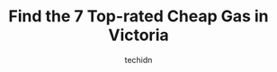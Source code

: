 ---
layout: ampstory
image: https://i0.wp.com/www.auto.or.id/wp-content/uploads/2023/06/peninsula-co-op-gas-convenience-centre-0-victoria-1686324095.jpeg?resize=640,853
author: techidn
featured: false
description: Victoria, British Columbia, Canada is a haven for Cheap Gas enthusiasts, boasting an impressive array of 7 top-notch establishments. Whether youre a seasoned connoisseur or simply curious t
title: Find the 7 Top-rated Cheap Gas in Victoria
cover:
   title: Find the 7 Top-rated Cheap Gas in Victoria
   subtitle: AUTO.OR.ID
   background: https://www.auto.or.id/wp-content/uploads/2023/06/peninsula-co-op-gas-convenience-centre-0-victoria-1686324095.jpeg

pages: 
 - layout: thirds
   top: <h1>#1 Esso</h1>
   bottom: "<p>I vacuumed out my car. The vacuum took a tap card so I didnt have to worry about leaving the car open and stuff littered everywhere if I ran out of time. Big plus! Could</p>"
   background: https://www.auto.or.id/wp-content/uploads/2023/06/peninsula-co-op-gas-convenience-centre-1-victoria-1686324097.jpeg
   backgroundblur: true
 - layout: thirds
   top: <h1>#2 Esso</h1>
   bottom: "<p>955 Craigflower Rd, Victoria, BC V9A 2X8, Canada</p>"
   background: https://www.auto.or.id/wp-content/uploads/2023/06/peninsula-co-op-gas-convenience-centre-2-victoria-1686324097.jpeg
   cta:
      link: https://www.auto.or.id/find-the-7-top-rated-cheap-gas-in-victoria/
      text: Find the 7 Top-rated Cheap Gas in Victoria
 - layout: thirds
   top: <h1>#3 Petro-Canada</h1>
   bottom: "<p>2670 Douglas St, Victoria, BC V8T 4M1, Canada</p>"
   background: https://images.unsplash.com/photo-1602343858784-d837e63a79c1?ixlib=rb-4.0.3&ixid=MnwxMjA3fDB8MHxwaG90by1wYWdlfHx8fGVufDB8fHx8&auto=format&fit=crop&w=640&h=853&q=80
   cta:
      link: https://www.auto.or.id/find-the-7-top-rated-cheap-gas-in-victoria/
      text: Find the 7 Top-rated Cheap Gas in Victoria
 - layout: thirds
   top: <h1>#4 Shell</h1>
   bottom: "<p>1321 Yates St, Victoria, BC V8S 2A1, Canada</p>"
   background: https://images.unsplash.com/photo-1568616388993-4e1a60b29532?ixlib=rb-4.0.3&ixid=MnwxMjA3fDB8MHxwaG90by1wYWdlfHx8fGVufDB8fHx8&auto=format&fit=crop&w=640&h=853&q=80
   cta:
      link: https://www.auto.or.id/find-the-7-top-rated-cheap-gas-in-victoria/
      text: Find the 7 Top-rated Cheap Gas in Victoria
 - layout: thirds
   top: <h1>#5 Petro-Canada & Car Wash</h1>
   bottom: "<p>3095 Shelbourne St, Victoria, BC V8R 4M9, Canada</p>"
   background: https://images.unsplash.com/photo-1570730325943-d6cc45ec31b2?ixlib=rb-4.0.3&ixid=MnwxMjA3fDB8MHxwaG90by1wYWdlfHx8fGVufDB8fHx8&auto=format&fit=crop&w=640&h=853&q=80
   cta:
      link: https://www.auto.or.id/find-the-7-top-rated-cheap-gas-in-victoria/
      text: Find the 7 Top-rated Cheap Gas in Victoria
 - layout: thirds
   top: <h1>#6 Petro-Canada</h1>
   bottom: "<p>944 Craigflower Rd, Victoria, BC V9A 2X8, Canada</p>"
   background: https://images.unsplash.com/photo-1578659242540-6f036471ca61?ixlib=rb-4.0.3&ixid=MnwxMjA3fDB8MHxwaG90by1wYWdlfHx8fGVufDB8fHx8&auto=format&fit=crop&w=640&h=853&q=80
   cta:
      link: https://www.auto.or.id/find-the-7-top-rated-cheap-gas-in-victoria/
      text: Find the 7 Top-rated Cheap Gas in Victoria
 - layout: thirds
   top: <h1>#7 Chevron - Gas Station</h1>
   bottom: "<p>294 Gorge Rd W, Victoria, BC V9A 1M7, Canada</p>"
   background: https://images.unsplash.com/photo-1636325780109-2d154603a3a7?ixlib=rb-4.0.3&ixid=MnwxMjA3fDB8MHxwaG90by1wYWdlfHx8fGVufDB8fHx8&auto=format&fit=crop&w=640&h=853&q=80
   cta:
      link: https://www.auto.or.id/find-the-7-top-rated-cheap-gas-in-victoria/
      text: Find the 7 Top-rated Cheap Gas in Victoria
 - layout: thirds
   middle: Continue reading...
   background: https://images.unsplash.com/photo-1617814076231-2c58846db944?ixlib=rb-4.0.3&ixid=MnwxMjA3fDB8MHxwaG90by1wYWdlfHx8fGVufDB8fHx8&auto=format&fit=crop&w=640&h=853&q=80
   cta:
      link: https://www.auto.or.id/find-the-7-top-rated-cheap-gas-in-victoria/
      text: Find the 7 Top-rated Cheap Gas in Victoria

---